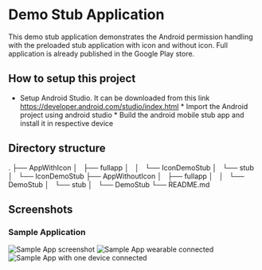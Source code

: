 # Demo Stub Application
This demo stub application demonstrates the Android permission handling with the preloaded stub
application with icon and without icon. Full application is already published in the Google Play store.

## How to setup this project
* Setup Android Studio. It can be downloaded from this link
    https://developer.android.com/studio/index.html
		* Import the Android project using android studio 
		* Build the android mobile stub app and install it in respective device

## Directory structure
.
├── AppWithIcon
│   ├── fullapp
│   │   └── IconDemoStub
│   └── stub
│       └── IconDemoStub
├── AppWithoutIcon
│   ├── fullapp
│   │   └── DemoStub
│   └── stub
│       └── DemoStub
└── README.md

## Screenshots

### Sample Application 

![Sample App screenshot](/Background/screenshots/disconnected.png "Wearable disconnected")
![Sample App wearable connected](/Background/screenshots/connected.png "Wearable connected")
![Sample App with one device connected](/Background/screenshots/wearable.png "One wearable selected")
